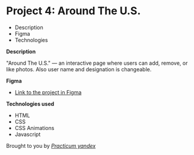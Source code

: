 # Project 4: Around The U.S.

* Description
* Figma
* Technologies


**Description**

"Around The U.S." — an interactive page where users can add, remove, or like photos. Also user name and designation is changeable.

**Figma**

* [Link to the project in Figma](https://www.figma.com/file/mUgu8OSHWE0M6p6vfwmdu9/Sprint-4-Around-The-U.S.-desktop-mobile?node-id=0%3A1)

**Technologies used**

* HTML
* CSS
* CSS Animations
* Javascript


Brought to you by [_Practicum yandex_](https://practicum.yandex.com "Practicum Yandex!")